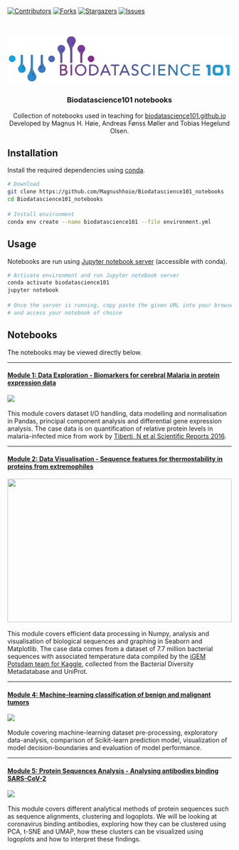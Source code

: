 <!-- PROJECT SHIELDS -->
[![Contributors][contributors-shield]][contributors-url]
[![Forks][forks-shield]][forks-url]
[![Stargazers][stars-shield]][stars-url]
[![Issues][issues-shield]][issues-url]

<!-- PROJECT LOGO -->
<br />
<p align="center">
  <a href="https://biodatascience101.github.io">
    <img src="img/biodatascience101.png" alt="Logo">
  </a>

  <h3 align="center">Biodatascience101 notebooks</h3>

  <p align="center">
    Collection of notebooks used in teaching for <a href="https://biodatascience101.github.io">biodatascience101.github.io</a>
  <br>
    Developed by Magnus H. Høie, Andreas Fønss Møller and Tobias Hegelund Olsen.
    <br />
  </p>
</p>



## Installation

Install the required dependencies using [conda](https://docs.anaconda.com/anaconda/install/).

```bash
# Download
git clone https://github.com/Magnushhoie/Biodatascience101_notebooks
cd Biodatascience101_notebooks

# Install environment
conda env create --name biodatascience101 --file environment.yml
```

## Usage

Notebooks are run using [Jupyter notebook server](https://jupyter.readthedocs.io/en/latest/running.html) (accessible with conda).

```bash
# Activate environment and run Jupyter notebook server
conda activate biodatascience101
jupyter notebook

# Once the server is running, copy paste the given URL into your browser
# and access your notebook of choice
```

## Notebooks

The notebooks may be viewed directly below.

---

#### [Module 1: Data Exploration - Biomarkers for cerebral Malaria in protein expression data](https://github.com/Magnushhoie/Datascience_notebooks/blob/master/Module_1_Malaria_PandasIO.ipynb)
<img src="https://raw.githubusercontent.com/Magnushhoie/Datascience_notebooks/master/img/module1_logo.png">

This module covers dataset I/O handling, data modelling and normalisation in Pandas, principal component analysis and differential gene expression analysis. The case data is on quantification of relative protein levels in malaria-infected mice from work by [Tiberti, N et al Scientific Reports 2016](https://www.nature.com/articles/srep37871).

---

#### [Module 2: Data Visualisation - Sequence features for thermostability in proteins from extremophiles](https://github.com/Magnushhoie/Datascience_notebooks/blob/master/Module_2_Sequence_DataVisualization.ipynb)
<img src="https://github.com/Magnushhoie/Datascience_notebooks/blob/master/img/module2_logo.png?raw=true" width="504" height="322">

This module covers efficient data processing in Numpy, analysis and visualisation of biological sequences and graphing in Seaborn and Matplotlib. The case data comes from a dataset of 7.7 million bacterial sequences with associated temperature data compiled by the [iGEM Potsdam team for Kaggle](https://www.kaggle.com/igempotsdam/protein-heat-resistance-dataset), collected from the Bacterial Diversity Metadatabase and UniProt.

---

#### [Module 4: Machine-learning classification of benign and malignant tumors](https://github.com/Magnushhoie/Datascience_notebooks/blob/master/Module_4_Machine_learning.ipynb)
<img src="https://github.com/Magnushhoie/Datascience_notebooks/blob/master/img/module_4.png?raw=true" width="500">

Module covering machine-learning dataset pre-processing, exploratory data-analysis, comparison of Scikit-learn prediction model, visualization of model decision-boundaries and evaluation of model performance.

---

#### [Module 5: Protein Sequences Analysis - Analysing antibodies binding SARS-CoV-2](https://github.com/Magnushhoie/Datascience_notebooks/blob/master/Module_5_ProteinClustering.ipynb)
<img src="https://github.com/Magnushhoie/Datascience_notebooks/blob/master/img/module_5.png?raw=true" width="500">

This module covers different analytical methods of protein sequences such as sequence alignments, clustering and logoplots. We will be looking at coronavirus binding antibodies, exploring how they can be clustered using PCA, t-SNE and UMAP, how these clusters can be visualized using logoplots and how to interpret these findings.


<!-- MARKDOWN LINKS & IMAGES -->
<!-- https://www.markdownguide.org/basic-syntax/#reference-style-links -->
[contributors-shield]: https://img.shields.io/github/contributors/Magnushhoie/Datascience_notebooks.svg?style=for-the-badge
[contributors-url]: https://github.com/Magnushhoie/Datascience_notebooks/graphs/contributors
[forks-shield]: https://img.shields.io/github/forks/Magnushhoie/Datascience_notebooks.svg?style=for-the-badge
[forks-url]: https://github.com/Magnushhoie/Datascience_notebooks/network/members
[stars-shield]: https://img.shields.io/github/stars/Magnushhoie/Datascience_notebooks.svg?style=for-the-badge
[stars-url]: https://github.com/Magnushhoie/Datascience_notebooks/stargazers
[issues-shield]: https://img.shields.io/github/issues/Magnushhoie/Datascience_notebooks.svg?style=for-the-badge
[issues-url]: https://github.com/Magnushhoie/Datascience_notebooks/issues
